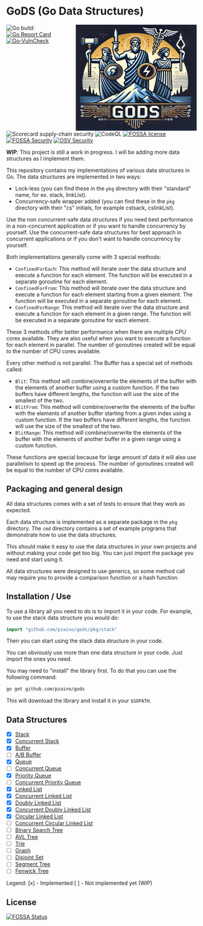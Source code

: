 # GoDS (Go Data Structures)

<img align="right" width="320" height="280"
 src="https://raw.githubusercontent.com/pzaino/gods/main/images/logo.png" alt="GoDS Logo">

![Go build: ](https://github.com/pzaino/gods/actions/workflows/go.yml/badge.svg)
[![Go Report Card](https://goreportcard.com/badge/github.com/pzaino/gods)](https://goreportcard.com/report/github.com/pzaino/gods)
[![Go-VulnCheck](https://github.com/pzaino/gods/actions/workflows/go-vulncheck.yml/badge.svg)](https://github.com/pzaino/gods/actions/workflows/go-vulncheck.yml)
![Scorecard supply-chain security](https://github.com/pzaino/gods/actions/workflows/scorecard.yml/badge.svg)
![CodeQL](https://github.com/pzaino/gods/actions/workflows/codeql.yml/badge.svg)
[![FOSSA license](https://app.fossa.com/api/projects/git%2Bgithub.com%2Fpzaino%2Fgods.svg?type=shield&issueType=license)](https://app.fossa.com/projects/git%2Bgithub.com%2Fpzaino%2Fgods?ref=badge_shield&issueType=license)
[![FOSSA Security](https://app.fossa.com/api/projects/git%2Bgithub.com%2Fpzaino%2Fgods.svg?type=shield&issueType=security)](https://app.fossa.com/projects/git%2Bgithub.com%2Fpzaino%2Fgods?ref=badge_shield&issueType=security)
[![OSV Security](https://github.com/pzaino/gods/actions/workflows/osv-scanner.yml/badge.svg)](https://github.com/pzaino/gods/actions/workflows/osv-scanner.yml/badge.svg)

**WIP**: This project is still a work in progress. I will be adding more data structures as I implement them.

This repository contains my implementations of various data structures in Go. The data structures are implemented in two ways:

- Lock-less (you can find these in the `pkg` directory with their "standard"
 name, for ex. stack, linkList).
- Concurrency-safe wrapper added (you can find these in the `pkg` directory
 with their "cs" initials, for example cstsack, cslinkList).

Use the non concurrent-safe data structures if you need best performance
in a non-concurrent application or if you want to handle concurrency by
yourself. Use the concurrent-safe data structures for best approach in
concurrent applications or if you don't want to handle concurrency by
yourself.

Both implementations generally come with 3 special methods:

- `ConfinedForEach`: This method will iterate over the data structure and
execute a function for each element. The function will be executed in a
separate goroutine for each element.
- `ConfinedForFrom`: This method will iterate over the data structure and
execute a function for each element starting from a given element. The
function will be executed in a separate goroutine for each element.
- `ConfinedForRange`: This method will iterate over the data structure and
execute a function for each element in a given range. The function will be
executed in a separate goroutine for each element.

These 3 methods offer better performance when there are multiple CPU cores
available. They are also useful when you want to execute a function for each
element in parallel. The number of goroutines created will be equal to the
number of CPU cores available.

Every other method is not parallel. The Buffer has a special set of methods
called:

- `Blit`: This method will combine/overwrite the elements of the buffer with
the elements of another buffer using a custom function. If the two buffers
have different lengths, the function will use the size of the smallest of the
two.
- `BlitFrom`: This method will combine/overwrite the elements of the buffer
with the elements of another buffer starting from a given index using a custom
function. If the two buffers have different lengths, the function will use the
size of the smallest of the two.
- `BlitRange`: This method will combine/overwrite the elements of the buffer
with the elements of another buffer in a given range using a custom function.

These functions are special because for large amount of data it will also use
parallelism to speed up the process. The number of goroutines created will be
equal to the number of CPU cores available.

## Packaging and general design

All data structures comes with a set of tests to ensure that they work as
 expected.

Each data structure is implemented as a separate package in the `pkg`
directory. The `cmd` directory contains a set of example programs that
 demonstrate how to use the data structures.

This should make it easy to use the data structures in your own projects and
 without making your code get too big. You can just import the package you
  need and start using it.

All data structures were designed to use generics, so some method call may
 require you to provide a comparison function or a hash function.

## Installation / Use

To use a library all you need to do is to import it in your code. For example,
to use the stack data structure you would do:

```go
import "github.com/pzaino/gods/pkg/stack"
```

Then you can start using the stack data structure in your code.

You can obviously use more than one data structure in your code. Just import
the ones you need.

You may need to "install" the library first. To do that you can use the
following command:

```bash
go get github.com/pzaino/gods
```

This will download the library and install it in your `$GOPATH`.

## Data Structures

- [x] [Stack](./pkg/stack)
- [x] [Concurrent Stack](./pkg/csstack)
- [x] [Buffer](./pkg/buffer)
- [ ] [A/B Buffer](./pkg/abBuffer)
- [x] [Queue](./pkg/queue)
- [ ] [Concurrent Queue](./pkg/csqueue)
- [x] [Priority Queue](./pkg/pqueue)
- [ ] [Concurrent Priority Queue](./pkg/cspqueue)
- [x] [Linked List](./pkg/linkList)
- [x] [Concurrent Linked List](./pkg/cslinkList)
- [x] [Doubly Linked List](./pkg/dlinkList)
- [x] [Concurrent Doubly Linked List](./pkg/csdlinkList)
- [x] [Circular Linked List](./pkg/circularLinkList)
- [ ] [Concurrent Circular Linked List](./pkg/cscircularLinkList)
- [ ] [Binary Search Tree](./pkg/binarySearchTree)
- [ ] [AVL Tree](./pkg/avlTree)
- [ ] [Trie](./pkg/trie)
- [ ] [Graph](./pkg/graph)
- [ ] [Disjoint Set](./pkg/disjointSet)
- [ ] [Segment Tree](./pkg/segmentTree)
- [ ] [Fenwick Tree](./pkg/fenwickTree)

Legend:
 [x] - Implemented
 [ ] - Not implemented yet (WIP)

## License

[![FOSSA Status](https://app.fossa.com/api/projects/git%2Bgithub.com%2Fpzaino%2Fgods.svg?type=large)](https://app.fossa.com/projects/git%2Bgithub.com%2Fpzaino%2Fgods?ref=badge_large)
